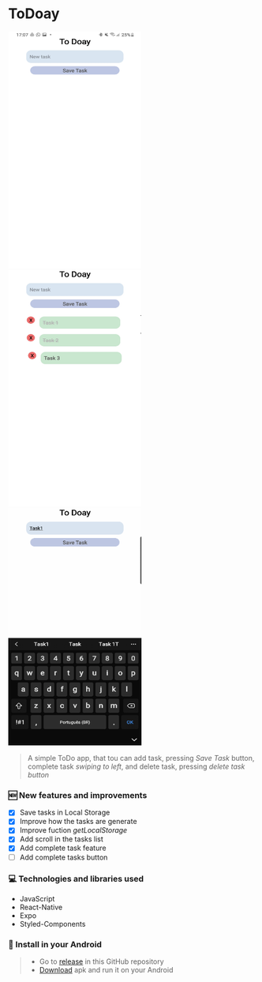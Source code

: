 # ToDoay

<div style={ flex-direction: 'row",}>
  <img src="https://github.com/MuriEdu/ToDoay/blob/main/assets/Screenshot_20210705-170746_ToDoay.jpg" width="270" height="480" /> 
  <img src="https://github.com/MuriEdu/ToDoay/blob/main/assets/20210707_103533.jpg" width="270" height="480" />
  <img src="https://github.com/MuriEdu/ToDoay/blob/main/assets/SmartSelect_20210707-103753_Video Player.gif" width="270" height="480" />
</div>
                              
> A simple ToDo app, that tou can add task, pressing *Save Task* button, complete task *swiping to left*, and delete task, pressing *delete task button*
        
### 🆕 New features and improvements
                          
- [x] Save tasks in Local Storage
- [x] Improve how the tasks are generate
- [x] Improve fuction *getLocalStorage*
- [x] Add scroll in the tasks list
- [x] Add complete task feature
- [ ] Add complete tasks button
                              
### 💻 Technologies and libraries used
                              
- JavaScript
- React-Native
- Expo
- Styled-Components
                              
### 📲 Install in your Android
                              
> - Go to [release](https://github.com/MuriEdu/ToDoay/releases/tag/1.1.3) in this GitHub repository
> - [Download](https://github.com/MuriEdu/ToDoay/releases/tag/1.1.3) apk and run it on your Android
